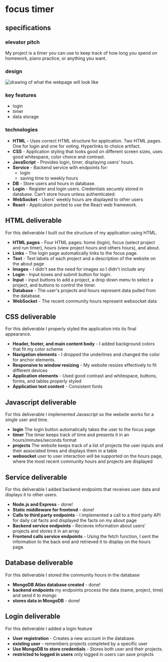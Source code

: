 # focus timer

## specifications

### elevator pitch

My project is a timer you can use to keep track of how long you spend on homework, piano practice, or anything you want.

### design

![drawing of what the webpage will look like](https://github.com/Eliza-Surpriza/startup/assets/144268636/79b1f58f-661b-40d7-b795-5f39a665efd1)

### key features

- login
- timer
- data storage

### technologies

- **HTML** - Uses correct HTML structure for application. Two HTML pages. One for login and one for voting. Hyperlinks to choice artifact.
- **CSS** - Application styling that looks good on different screen sizes, uses good whitespace, color choice and contrast.
- **JavaScript** - Provides login, timer, displaying users' hours.
- **Service** - Backend service with endpoints for:
  - login
  - saving time to weekly hours
- **DB** - Store users and hours in database.
- **Login** - Register and login users. Credentials securely stored in database. Can't store hours unless authenticated.
- **WebSocket** - Users' weekly hours are displayed to other users
- **React** - Application ported to use the React web framework.

## HTML deliverable

For this deliverable I built out the structure of my application using HTML.

- **HTML pages** - Four HTML pages: home (login), focus (select project and run timer), hours (view project hours and others hours), and about.
- **Links** - The login page automatically links to the focus page.
- **Text** - Text labels of each project and a description of the website on the about page
- **Images** - I didn't see the need for images so I didn't include any
- **Login** - Input boxes and submit button for login.
- **Input** - input buttons to add a project, a drop down menu to select a project, and buttons to control the timer.
- **Database** - The user's projects and hours represent data pulled from the database.
- **WebSocket** - The recent community hours represent websocket data

## CSS deliverable

For this deliverable I properly styled the application into its final appearance.

- **Header, footer, and main content body** - I added background colors that fit my color scheme
- **Navigation elements** - I dropped the underlines and changed the color for anchor elements.
- **Responsive to window resizing** - My website resizes effectively to fit different devices
- **Application elements** - Used good contrast and whitespace, buttons, forms, and tables properly styled
- **Application text content** - Consistent fonts

## Javascript deliverable

For this deliverable I implemented Javascript so the website works for a single user and time.

- **login** The login button automatically takes the user to the focus page
- **timer** The timer keeps track of time and presents it in an hours/minutes/seconds format
- **projects** The website keeps track of a list of projects the user inputs and their associated times and displays them in a table
- **websocket** user to user interaction will be supported on the hours page, where the most recent community hours and projects are displayed

## Service deliverable

For this deliverable I added backend endpoints that receives user data and displays it to other users.

- **Node.js and Express** - done!
- **Static middleware for frontend** - done!
- **Calls to third party endpoints** - I implemented a call to a third party API for daily cat facts and displayed the facts on my about page
- **Backend service endpoints** - Recieves information about users' projects and stores it in an array
- **Frontend calls service endpoints** - Using the fetch function, I sent the information to the back end and retrieved it to display on the hours page.

## Database deliverable

For this deliverable I stored the community hours in the database

- **MongoDB Atlas database created** - done!
- **backend endpoints** my endpoints process the data (name, project, time) and send it to mongo
- **stores data in MongoDB** - done!

## Login deliverable

For this deliverable I added a login feature

- **User registration** - Creates a new account in the database.
- **existing user** - remembers projects completed by a specific user
- **Use MongoDB to store credentials** - Stores both user and their projects.
- **restricted to logged in users** only logged in users can save projects
